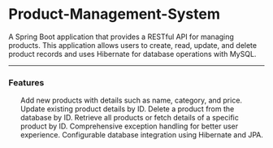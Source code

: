 # Product-Management-System
A Spring Boot application that provides a RESTful API for managing products. This application allows users to create, read, update, and delete product records and uses Hibernate for database operations with MySQL.
<hr>
<h3>Features</h3>
<ul>
Add new products with details such as name, category, and price.
Update existing product details by ID.
Delete a product from the database by ID.
Retrieve all products or fetch details of a specific product by ID.
Comprehensive exception handling for better user experience.
Configurable database integration using Hibernate and JPA.
</ul>

